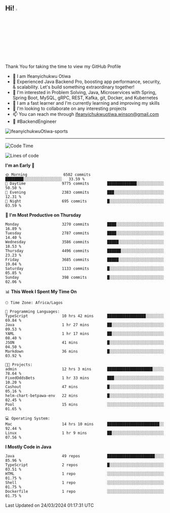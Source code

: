 <!-- BLOG-POST-LIST:START --><!-- BLOG-POST-LIST:END -->

## Hi! <img src="https://media.giphy.com/media/hvRJCLFzcasrR4ia7z/giphy.gif" width="4%"> 

Thank You for taking the time to view my GitHub Profile

- 👋 I am Ifeanyichukwu Otiwa
- 🚀 Experienced Java Backend Pro, boosting app performance, security, & scalability. Let's build something extraordinary together!
- 👀 I'm interested in Problem Solving, Java, Microservices with Spring, Spring Boot, MySQL, gRPC, REST, Kafka, git, Docker, and Kubernetes
- 🌱 I am a fast learner and I'm currently learning and improving my skills
- 💞️ I'm looking to collaborate on any interesting projects
- 📫 You can reach me through ifeanyichukwuotiwa.winson@gmail.com
- 🚀 #BackendEngineer

<p align="left" marginTop="10px"> <img src="https://komarev.com/ghpvc/?username=ifeanyichukwuOtiwa-sports&label=Profile%20views&color=0e75b6&style=for-the-badge" alt="ifeanyichukwuOtiwa-sports" /> </p>

***

<!--START_SECTION:waka-->
![Code Time](http://img.shields.io/badge/Code%20Time-2%2C330%20hrs%2048%20mins-blue)

![Lines of code](https://img.shields.io/badge/From%20Hello%20World%20I%27ve%20Written-4.5%20million%20lines%20of%20code-blue)

**I'm an Early 🐤** 

```text
🌞 Morning                6502 commits        ████████░░░░░░░░░░░░░░░░░   33.59 % 
🌆 Daytime                9775 commits        █████████████░░░░░░░░░░░░   50.50 % 
🌃 Evening                2383 commits        ███░░░░░░░░░░░░░░░░░░░░░░   12.31 % 
🌙 Night                  695 commits         █░░░░░░░░░░░░░░░░░░░░░░░░   03.59 % 
```
📅 **I'm Most Productive on Thursday** 

```text
Monday                   3270 commits        ████░░░░░░░░░░░░░░░░░░░░░   16.89 % 
Tuesday                  2787 commits        ████░░░░░░░░░░░░░░░░░░░░░   14.40 % 
Wednesday                3586 commits        █████░░░░░░░░░░░░░░░░░░░░   18.53 % 
Thursday                 4496 commits        ██████░░░░░░░░░░░░░░░░░░░   23.23 % 
Friday                   3685 commits        █████░░░░░░░░░░░░░░░░░░░░   19.04 % 
Saturday                 1133 commits        █░░░░░░░░░░░░░░░░░░░░░░░░   05.85 % 
Sunday                   398 commits         █░░░░░░░░░░░░░░░░░░░░░░░░   02.06 % 
```


📊 **This Week I Spent My Time On** 

```text
🕑︎ Time Zone: Africa/Lagos

💬 Programming Languages: 
TypeScript               10 hrs 42 mins      █████████████████░░░░░░░░   69.84 % 
Java                     1 hr 27 mins        ██░░░░░░░░░░░░░░░░░░░░░░░   09.53 % 
YAML                     1 hr 17 mins        ██░░░░░░░░░░░░░░░░░░░░░░░   08.40 % 
JSON                     41 mins             █░░░░░░░░░░░░░░░░░░░░░░░░   04.50 % 
Markdown                 36 mins             █░░░░░░░░░░░░░░░░░░░░░░░░   03.92 % 

🐱‍💻 Projects: 
admin                    12 hrs 3 mins       ████████████████████░░░░░   78.64 % 
FixedOddsBets            1 hr 33 mins        ███░░░░░░░░░░░░░░░░░░░░░░   10.20 % 
Cashout                  47 mins             █░░░░░░░░░░░░░░░░░░░░░░░░   05.16 % 
helm-chart-betpawa-env   22 mins             █░░░░░░░░░░░░░░░░░░░░░░░░   02.45 % 
Pool                     15 mins             ░░░░░░░░░░░░░░░░░░░░░░░░░   01.65 % 

💻 Operating System: 
Mac                      14 hrs 10 mins      ███████████████████████░░   92.44 % 
Linux                    1 hr 9 mins         ██░░░░░░░░░░░░░░░░░░░░░░░   07.56 % 
```

**I Mostly Code in Java** 

```text
Java                     49 repos            █████████████████████░░░░   85.96 % 
TypeScript               2 repos             █░░░░░░░░░░░░░░░░░░░░░░░░   03.51 % 
HTML                     1 repo              ░░░░░░░░░░░░░░░░░░░░░░░░░   01.75 % 
Shell                    1 repo              ░░░░░░░░░░░░░░░░░░░░░░░░░   01.75 % 
Dockerfile               1 repo              ░░░░░░░░░░░░░░░░░░░░░░░░░   01.75 % 
```




 Last Updated on 24/03/2024 01:17:31 UTC
<!--END_SECTION:waka-->

<!--
<p align="center">
![trophy](https://github-profile-trophy.vercel.app/?username=ifeanyichukwuOtiwa-sports&theme=onedark) (https://github.com/ryo-ma/github-profile-trophy)
</p>
-->

<!---
ifeanyi-otiwa/ifeanyi-otiwa is a ✨ special ✨ repository because its `README.md` (this file) appears on your GitHub profile.
You can click the Preview link to take a look at your changes.
--->
